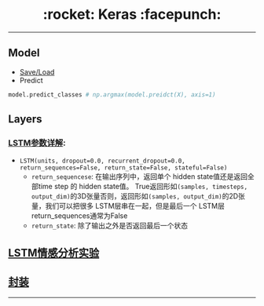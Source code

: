 <h1 align = "center">:rocket: Keras :facepunch:</h1>

---
## Model
- [Save/Load][1]
- Predict
```python
model.predict_classes # np.argmax(model.preidct(X), axis=1)
```
## Layers
### [LSTM参数详解][4]: 
- `LSTM(units, dropout=0.0, recurrent_dropout=0.0, return_sequences=False, return_state=False, stateful=False)`
  - `return_sequencese`: 在输出序列中，返回单个 hidden state值还是返回全部time step 的 hidden state值。 
  True返回形如`(samples, timesteps, output_dim)`的3D张量否则，返回形如`(samples, output_dim)`的2D张量，我们可以把很多   LSTM层串在一起，但是最后一个 LSTM层return_sequences通常为False
  - `return_state`: 除了输出之外是否返回最后一个状态
  
  
## [LSTM情感分析实验][2]

## [封装][3]


---
[1]: https://blog.csdn.net/jiandanjinxin/article/details/77152530
[2]: http://blog.csdn.net/xhyqlbd/article/details/79006899
[3]: http://willwolf.io/2017/05/08/transfer-learning-flight-delay-prediction/
[4]: https://blog.csdn.net/jiangpeng59/article/details/77646186
